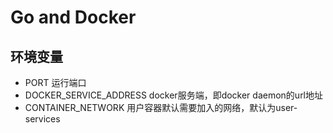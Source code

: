 # Go and Docker

## 环境变量

- PORT 运行端口
- DOCKER_SERVICE_ADDRESS docker服务端，即docker daemon的url地址
- CONTAINER_NETWORK 用户容器默认需要加入的网络，默认为user-services